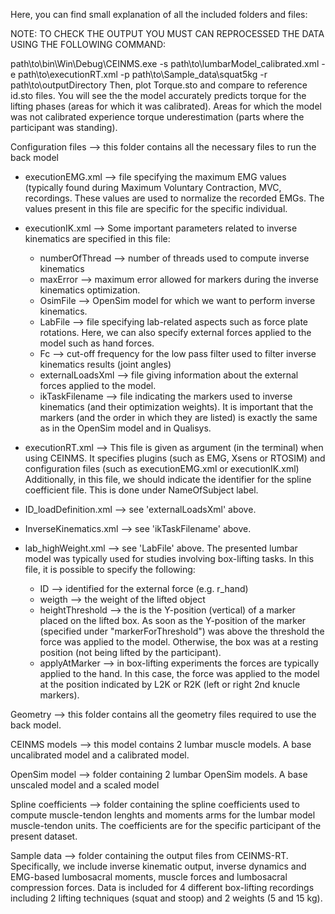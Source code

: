 Here, you can find small explanation of all the included folders and files: 

NOTE: TO CHECK THE OUTPUT YOU MUST CAN REPROCESSED THE DATA USING THE FOLLOWING COMMAND:

path\to\bin\Win\Debug\CEINMS.exe -s path\to\lumbarModel_calibrated.xml -e path\to\\executionRT.xml -p path\to\Sample_data\squat5kg -r path\to\outputDirectory
Then, plot Torque.sto and compare to reference id.sto files. You will see the the model accurately predicts torque for the lifting phases (areas for which it was calibrated).
Areas for which the model was not calibrated experience torque underestimation (parts where the participant was standing).


Configuration files --> this folder contains all the necessary files to run the back model

- executionEMG.xml --> file specifying the maximum EMG values (typically found during Maximum Voluntary Contraction, MVC, recordings. These values are used to normalize the recorded EMGs. The values present
in this file are specific for the specific individual.

- executionIK.xml --> Some important parameters related to inverse kinematics are specified in this file:
	* numberOfThread --> number of threads used to compute inverse kinematics
	* maxError --> maximum error allowed for markers during the inverse kinematics optimization. 
	* OsimFile --> OpenSim model for which we want to perform inverse kinematics. 
	* LabFile --> file specifying lab-related aspects such as force plate rotations. Here, we can also specify external forces applied to the model such as hand forces. 
	* Fc --> cut-off frequency for the low pass filter used to filter inverse kinematics results (joint angles)
	* externalLoadsXml --> file giving information about the external forces applied to the model. 
	* ikTaskFilename --> file indicating the markers used to inverse kinematics (and their optimization weights). It is important that the markers (and the order in which they are listed) is exactly the same as in the OpenSim model and in Qualisys.

- executionRT.xml --> This file is given as argument (in the terminal) when using CEINMS. It specifies plugins (such as EMG, Xsens or RTOSIM) and configuration files (such as executionEMG.xml or executionIK.xml)
Additionally, in this file, we should indicate the identifier for the spline coefficient file. This is done under NameOfSubject label.

- ID_loadDefinition.xml --> see 'externalLoadsXml' above. 

- InverseKinematics.xml --> see 'ikTaskFilename' above. 

- lab_highWeight.xml --> see 'LabFile' above. The presented lumbar model was typically used for studies involving box-lifting tasks. In this file, it is possible to specify the following:
	* ID --> identified for the external force (e.g. r_hand)
	* weigth --> the weight of the lifted object
	* heightThreshold --> the is the Y-position (vertical) of a marker placed on the lifted box. As soon as the Y-position of the marker (specified under "markerForThreshold") was above the threshold
	the force was applied to the model. Otherwise, the box was at a resting position (not being lifted by the participant).
	* applyAtMarker --> in box-lifting experiments the forces are typically applied to the hand. In this case, the force was applied to the model at the position indicated by L2K or R2K (left or right 2nd knucle markers).

Geometry --> this folder contains all the geometry files required to use the back model.

CEINMS models --> this model contains 2 lumbar muscle models. A base uncalibrated model and a calibrated model.

OpenSim model --> folder containing 2 lumbar OpenSim models. A base unscaled model and a scaled model

Spline coefficients --> folder containing the spline coefficients used to compute muscle-tendon lenghts and moments arms for the lumbar model muscle-tendon units. The coefficients are for the specific participant of the present dataset.

Sample data --> folder containing the output files from CEINMS-RT. Specifically, we include inverse kinematic output, inverse dynamics and EMG-based lumbosacral moments, muscle forces and lumbosacral compression forces. 
Data is included for 4 different box-lifting recordings including 2 lifting techniques (squat and stoop) and 2 weights (5 and 15 kg). 

